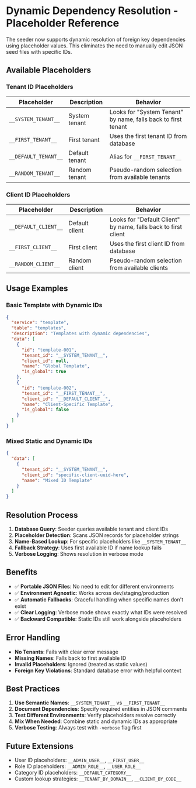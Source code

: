 # Dynamic Dependency Resolution - Placeholder Reference

The seeder now supports dynamic resolution of foreign key dependencies using placeholder values. This eliminates the need to manually edit JSON seed files with specific IDs.

## Available Placeholders

### Tenant ID Placeholders

| Placeholder | Description | Behavior |
|-------------|-------------|----------|
| `__SYSTEM_TENANT__` | System tenant | Looks for "System Tenant" by name, falls back to first tenant |
| `__FIRST_TENANT__` | First tenant | Uses the first tenant ID from database |
| `__DEFAULT_TENANT__` | Default tenant | Alias for `__FIRST_TENANT__` |
| `__RANDOM_TENANT__` | Random tenant | Pseudo-random selection from available tenants |

### Client ID Placeholders

| Placeholder | Description | Behavior |
|-------------|-------------|----------|
| `__DEFAULT_CLIENT__` | Default client | Looks for "Default Client" by name, falls back to first client |
| `__FIRST_CLIENT__` | First client | Uses the first client ID from database |
| `__RANDOM_CLIENT__` | Random client | Pseudo-random selection from available clients |

## Usage Examples

### Basic Template with Dynamic IDs
```json
{
  "service": "template",
  "table": "templates",
  "description": "Templates with dynamic dependencies",
  "data": [
    {
      "id": "template-001",
      "tenant_id": "__SYSTEM_TENANT__",
      "client_id": null,
      "name": "Global Template",
      "is_global": true
    },
    {
      "id": "template-002", 
      "tenant_id": "__FIRST_TENANT__",
      "client_id": "__DEFAULT_CLIENT__",
      "name": "Client-Specific Template",
      "is_global": false
    }
  ]
}
```

### Mixed Static and Dynamic IDs
```json
{
  "data": [
    {
      "tenant_id": "__SYSTEM_TENANT__",
      "client_id": "specific-client-uuid-here",
      "name": "Mixed ID Template"
    }
  ]
}
```

## Resolution Process

1. **Database Query**: Seeder queries available tenant and client IDs
2. **Placeholder Detection**: Scans JSON records for placeholder strings
3. **Name-Based Lookup**: For specific placeholders like `__SYSTEM_TENANT__`
4. **Fallback Strategy**: Uses first available ID if name lookup fails
5. **Verbose Logging**: Shows resolution in verbose mode

## Benefits

- ✅ **Portable JSON Files**: No need to edit for different environments
- ✅ **Environment Agnostic**: Works across dev/staging/production
- ✅ **Automatic Fallbacks**: Graceful handling when specific names don't exist
- ✅ **Clear Logging**: Verbose mode shows exactly what IDs were resolved
- ✅ **Backward Compatible**: Static IDs still work alongside placeholders

## Error Handling

- **No Tenants**: Fails with clear error message
- **Missing Names**: Falls back to first available ID
- **Invalid Placeholders**: Ignored (treated as static values)
- **Foreign Key Violations**: Standard database error with helpful context

## Best Practices

1. **Use Semantic Names**: `__SYSTEM_TENANT__` vs `__FIRST_TENANT__` 
2. **Document Dependencies**: Specify required entities in JSON comments
3. **Test Different Environments**: Verify placeholders resolve correctly
4. **Mix When Needed**: Combine static and dynamic IDs as appropriate
5. **Verbose Testing**: Always test with `-verbose` flag first

## Future Extensions

- User ID placeholders: `__ADMIN_USER__`, `__FIRST_USER__`
- Role ID placeholders: `__ADMIN_ROLE__`, `__USER_ROLE__`
- Category ID placeholders: `__DEFAULT_CATEGORY__`
- Custom lookup strategies: `__TENANT_BY_DOMAIN__`, `__CLIENT_BY_CODE__`
